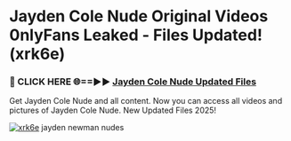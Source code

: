 # Jayden Cole Nude Original Videos 0nlyFans Leaked - Files Updated! (xrk6e)

<h3>🔴 CLICK HERE 🌐==►► <a href="https://tinyurl.com/5h6xmrr3" rel="nofollow">Jayden Cole Nude Updated Files</a></h3>

Get Jayden Cole Nude and all content. Now you can access all videos and pictures of Jayden Cole Nude. New Updated Files 2025!

[![xrk6e](https://i.imgur.com/KVD873Z.gif)](https://tinyurl.com/5h6xmrr3)
jayden newman nudes
